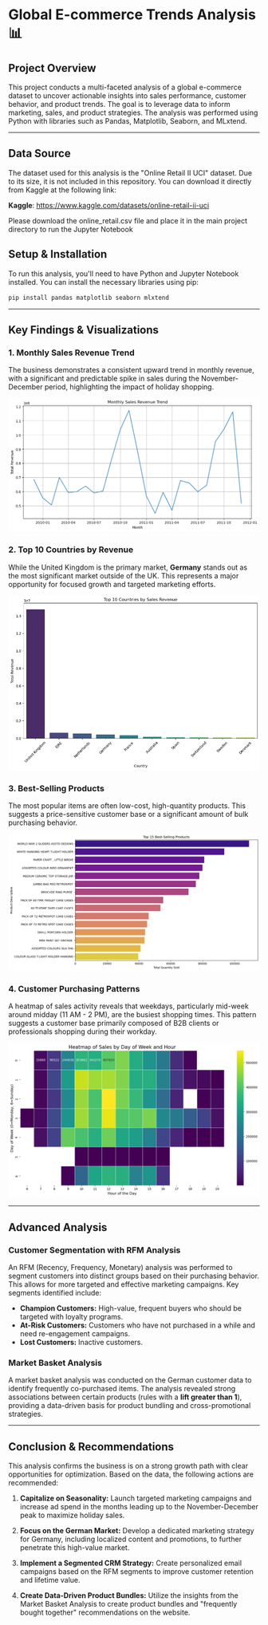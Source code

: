 # Global E-commerce Trends Analysis 📊

## Project Overview

This project conducts a multi-faceted analysis of a global e-commerce dataset to uncover actionable insights into sales performance, customer behavior, and product trends. The goal is to leverage data to inform marketing, sales, and product strategies. The analysis was performed using Python with libraries such as Pandas, Matplotlib, Seaborn, and MLxtend.

-----
## Data Source
The dataset used for this analysis is the "Online Retail II UCI" dataset. Due to its size, it is not included in this repository. You can download it directly from Kaggle at the following link:

**Kaggle**: https://www.kaggle.com/datasets/online-retail-ii-uci

Please download the online_retail.csv file and place it in the main project directory to run the Jupyter Notebook

## Setup & Installation

To run this analysis, you'll need to have Python and Jupyter Notebook installed. You can install the necessary libraries using pip:

```bash
pip install pandas matplotlib seaborn mlxtend
```

-----

## Key Findings & Visualizations

### 1\. Monthly Sales Revenue Trend

The business demonstrates a consistent upward trend in monthly revenue, with a significant and predictable spike in sales during the November-December period, highlighting the impact of holiday shopping.

![Monthly Sales Trend](images/monthly_sales_trend.png)

### 2\. Top 10 Countries by Revenue

While the United Kingdom is the primary market, **Germany** stands out as the most significant market outside of the UK. This represents a major opportunity for focused growth and targeted marketing efforts.

![Top 10 Countries by Revenue](images/top_countries_revenue.png)

### 3\. Best-Selling Products

The most popular items are often low-cost, high-quantity products. This suggests a price-sensitive customer base or a significant amount of bulk purchasing behavior.

![Best-Selling Products](images/top_products.png)

### 4\. Customer Purchasing Patterns

A heatmap of sales activity reveals that weekdays, particularly mid-week around midday (11 AM - 2 PM), are the busiest shopping times. This pattern suggests a customer base primarily composed of B2B clients or professionals shopping during their workday.

![Customer Purchasing Patterns Heatmap](images/sales_heatmap.png)

-----

## Advanced Analysis

### Customer Segmentation with RFM Analysis

An RFM (Recency, Frequency, Monetary) analysis was performed to segment customers into distinct groups based on their purchasing behavior. This allows for more targeted and effective marketing campaigns. Key segments identified include:

  * **Champion Customers:** High-value, frequent buyers who should be targeted with loyalty programs.
  * **At-Risk Customers:** Customers who have not purchased in a while and need re-engagement campaigns.
  * **Lost Customers:** Inactive customers.

### Market Basket Analysis

A market basket analysis was conducted on the German customer data to identify frequently co-purchased items. The analysis revealed strong associations between certain products (rules with a **lift greater than 1**), providing a data-driven basis for product bundling and cross-promotional strategies.

-----

## Conclusion & Recommendations

This analysis confirms the business is on a strong growth path with clear opportunities for optimization. Based on the data, the following actions are recommended:

1.  **Capitalize on Seasonality:** Launch targeted marketing campaigns and increase ad spend in the months leading up to the November-December peak to maximize holiday sales.
2.  **Focus on the German Market:** Develop a dedicated marketing strategy for Germany, including localized content and promotions, to further penetrate this high-value market.
3.  **Implement a Segmented CRM Strategy:** Create personalized email campaigns based on the RFM segments to improve customer retention and lifetime value.

4.  **Create Data-Driven Product Bundles:** Utilize the insights from the Market Basket Analysis to create product bundles and "frequently bought together" recommendations on the website.
